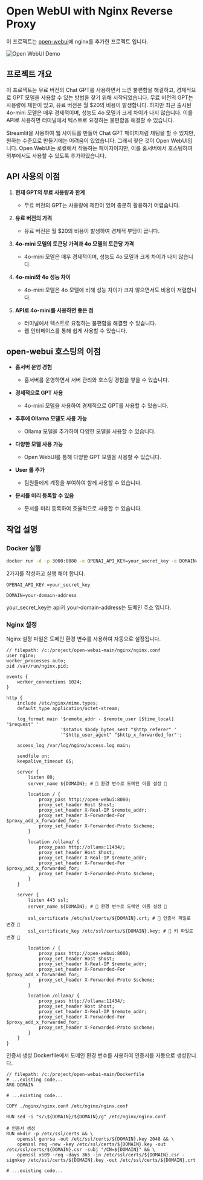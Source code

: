 # Open WebUI with Nginx Reverse Proxy

이 프로젝트는 [open-webui](https://github.com/open-webui/open-webui)에 nginx를  추가한 프로젝트 입니다.

![Open WebUI Demo](./demo.gif)



## 프로젝트 개요

이 프로젝트는 무료 버전의 Chat GPT를 사용하면서 느낀 불편함을 해결하고, 경제적으로 GPT 모델을 사용할 수 있는 방법을 찾기 위해 시작되었습니다. 무료 버전의 GPT는 사용량에 제한이 있고, 유료 버전은 월 $20의 비용이 발생합니다. 하지만 최근 출시된 4o-mini 모델은 매우 경제적이며, 성능도 4o 모델과 크게 차이가 나지 않습니다. 이를 API로 사용하면 터미널에서 텍스트로 요청하는 불편함을 해결할 수 있습니다.

Streamlit을 사용하여 웹 사이트를 만들어 Chat GPT 페이지처럼 채팅을 할 수 있지만, 원하는 수준으로 만들기에는 어려움이 있었습니다. 그래서 찾은 것이 Open WebUI입니다. Open WebUI는 로컬에서 작동하는 페이지이지만, 이를 홈서버에서 호스팅하여 외부에서도 사용할 수 있도록 추가하였습니다.

## API 사용의 이점

1. **현재 GPT의 무료 사용량과 한계**
   - 무료 버전의 GPT는 사용량에 제한이 있어 충분히 활용하기 어렵습니다.

2. **유료 버전의 가격**
   - 유료 버전은 월 $20의 비용이 발생하여 경제적 부담이 큽니다.

3. **4o-mini 모델의 토큰당 가격과 4o 모델의 토큰당 가격**
   - 4o-mini 모델은 매우 경제적이며, 성능도 4o 모델과 크게 차이가 나지 않습니다.

4. **4o-mini와 4o 성능 차이**
   - 4o-mini 모델은 4o 모델에 비해 성능 차이가 크지 않으면서도 비용이 저렴합니다.

5. **API로 4o-mini를 사용하면 좋은 점**
   - 터미널에서 텍스트로 요청하는 불편함을 해결할 수 있습니다.
   - 웹 인터페이스를 통해 쉽게 사용할 수 있습니다.

## open-webui 호스팅의 이점

- **홈서버 운영 경험**
  - 홈서버를 운영하면서 서버 관리와 호스팅 경험을 쌓을 수 있습니다.

- **경제적으로 GPT 사용**
  - 4o-mini 모델을 사용하여 경제적으로 GPT를 사용할 수 있습니다.

- **추후에 Ollama 모델도 사용 가능**
  - Ollama 모델을 추가하여 다양한 모델을 사용할 수 있습니다.

- **다양한 모델 사용 가능**
  - Open WebUI를 통해 다양한 GPT 모델을 사용할 수 있습니다.

- **User 롤 추가**
  - 팀원들에게 계정을 부여하여 함께 사용할 수 있습니다.

- **문서를 미리 등록할 수 있음**
  - 문서를 미리 등록하여 효율적으로 사용할 수 있습니다.

## 작업 설명

### Docker 실행

```sh
docker run -d -p 3000:8080 -e OPENAI_API_KEY=your_secret_key -e DOMAIN=your-domain-address -v open-webui:/app/backend/data --name open-webui --restart always your-dockerhub-username/open-webui-nginx:1.0
```
2가지를 작성하고 실행 해야 합니다.

`OPENAI_API_KEY =your_secret_key`

`DOMAIN=your-domain-address`

your_secret_key는 api키
your-domain-address는 도메인 주소 입니다.

### Nginx 설정
Nginx 설정 파일은 도메인 환경 변수를 사용하여 자동으로 설정됩니다.
```
// filepath: /c:/project/open-webui-main/nginx/nginx.conf
user nginx;
worker_processes auto;
pid /var/run/nginx.pid;

events {
    worker_connections 1024;
}

http {
    include /etc/nginx/mime.types;
    default_type application/octet-stream;

    log_format main '$remote_addr - $remote_user [$time_local] "$request" '
                    '$status $body_bytes_sent "$http_referer" '
                    '"$http_user_agent" "$http_x_forwarded_for"';

    access_log /var/log/nginx/access.log main;

    sendfile on;
    keepalive_timeout 65;
    
    server {
        listen 80;
        server_name ${DOMAIN}; # 🌟 환경 변수로 도메인 이름 설정 🌟

        location / {
            proxy_pass http://open-webui:8080;
            proxy_set_header Host $host;
            proxy_set_header X-Real-IP $remote_addr;
            proxy_set_header X-Forwarded-For $proxy_add_x_forwarded_for;
            proxy_set_header X-Forwarded-Proto $scheme;
        }

        location /ollama/ {
            proxy_pass http://ollama:11434/;
            proxy_set_header Host $host;
            proxy_set_header X-Real-IP $remote_addr;
            proxy_set_header X-Forwarded-For $proxy_add_x_forwarded_for;
            proxy_set_header X-Forwarded-Proto $scheme;
        }
    }

    server {
        listen 443 ssl;
        server_name ${DOMAIN}; # 🌟 환경 변수로 도메인 이름 설정 🌟

        ssl_certificate /etc/ssl/certs/${DOMAIN}.crt; # 🌟 인증서 파일로 변경 🌟
        ssl_certificate_key /etc/ssl/certs/${DOMAIN}.key; # 🌟 키 파일로 변경 🌟

        location / {
            proxy_pass http://open-webui:8080;
            proxy_set_header Host $host;
            proxy_set_header X-Real-IP $remote_addr;
            proxy_set_header X-Forwarded-For $proxy_add_x_forwarded_for;
            proxy_set_header X-Forwarded-Proto $scheme;
        }

        location /ollama/ {
            proxy_pass http://ollama:11434/;
            proxy_set_header Host $host;
            proxy_set_header X-Real-IP $remote_addr;
            proxy_set_header X-Forwarded-For $proxy_add_x_forwarded_for;
            proxy_set_header X-Forwarded-Proto $scheme;
        }
    }
}
```



인증서 생성
Dockerfile에서 도메인 환경 변수를 사용하여 인증서를 자동으로 생성합니다.
```
// filepath: /c:/project/open-webui-main/Dockerfile
# ...existing code...
ARG DOMAIN

# ...existing code...

COPY ./nginx/nginx.conf /etc/nginx/nginx.conf

RUN sed -i "s/\${DOMAIN}/${DOMAIN}/g" /etc/nginx/nginx.conf

# 인증서 생성
RUN mkdir -p /etc/ssl/certs && \
    openssl genrsa -out /etc/ssl/certs/${DOMAIN}.key 2048 && \
    openssl req -new -key /etc/ssl/certs/${DOMAIN}.key -out /etc/ssl/certs/${DOMAIN}.csr -subj "/CN=${DOMAIN}" && \
    openssl x509 -req -days 365 -in /etc/ssl/certs/${DOMAIN}.csr -signkey /etc/ssl/certs/${DOMAIN}.key -out /etc/ssl/certs/${DOMAIN}.crt

# ...existing code...
```


